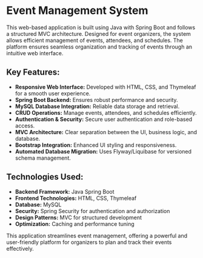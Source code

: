# Event Management System

This web-based application is built using Java with Spring Boot and follows a structured MVC architecture. Designed for event organizers, the system allows efficient management of events, attendees, and schedules. The platform ensures seamless organization and tracking of events through an intuitive web interface.

## Key Features:

- **Responsive Web Interface:** Developed with HTML, CSS, and Thymeleaf for a smooth user experience.
- **Spring Boot Backend:** Ensures robust performance and security.
- **MySQL Database Integration:** Reliable data storage and retrieval.
- **CRUD Operations:** Manage events, attendees, and schedules efficiently.
- **Authentication & Security:** Secure user authentication and role-based access.
- **MVC Architecture:** Clear separation between the UI, business logic, and database.
- **Bootstrap Integration:** Enhanced UI styling and responsiveness.
- **Automated Database Migration:** Uses Flyway/Liquibase for versioned schema management.

## Technologies Used:

- **Backend Framework:** Java Spring Boot
- **Frontend Technologies:** HTML, CSS, Thymeleaf
- **Database:** MySQL
- **Security:** Spring Security for authentication and authorization
- **Design Patterns:** MVC for structured development
- **Optimization:** Caching and performance tuning

This application streamlines event management, offering a powerful and user-friendly platform for organizers to plan and track their events effectively.

